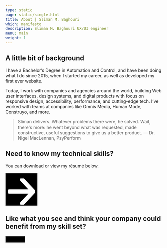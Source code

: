 ```yaml
---
type: static
page: static/single.html
title: About | Sliman M. Baghouri
which: manifesto
description: Sliman M. Baghouri UX/UI engineer   
menu: main
weight: 1
---
```


<section class="company-intro">
<div class="container">
	<div class="company-intro-holder">
		<div class="headline-row">
			<h2 class="light reveal-text">A little bit of background</h2>
		</div>
		<div class="text-row reveal-text">
			<p>I have a Bachelor’s Degree in Automation and Control, and have been doing what I do since 2015, when I started my career, as well as developed my first ever website. </p>
	</div>
</div>
</div>
</section>

<section class="healthier rodbell logo-showcase about-showcase">
	<div class="showboard">			
		<p>Today, I work with companies and agencies around the world, building Web user interfaces, design systems, and digital products with focus on responsive design, accessibility, performance, and cutting-edge tech. I’ve worked with teams at companies like Omnis Media, Human Mode, Construyo, and more.</p>
		<blockquote>
			<p>Sliman delivers. Whatever problems there were, he solved. Wait, there's more: he went beyond what was requested, made constructive, useful suggestions to give us a better product. — Dr. Nigel MacLennan, PsyPerform</p>		
		</blockquote>
	</div>
</section>

<section class="resume">
	<div class="container">
		<div class="text-holder">
			<h2 class="light reveal-text">Need to know my technical skills?</h2>
			<p>You can download or view my résumé below.</p>
					<a target="_blank" href="https://docs.google.com/document/d/1f-eb9tz1mHUUaYgi1sr_UEzL7loBJyNvh2TK4DGmEe0/edit?usp=sharing"><button style="background:#000" class="btn-s">View Résumé <svg viewBox="0 0 59 58" xmlns="http://www.w3.org/2000/svg" fill-rule="evenodd" clip-rule="evenodd" stroke-linecap="round" stroke-linejoin="round" stroke-miterlimit="1.5"><g fill="none" stroke="#fff" stroke-width="9.38"><path d="M2.688 28.863h50.054M31.231 2.688l24.576 26.175-24.576 26.175"></path></g></svg></button></a>
		</div>		
	</div>	
</section>

<footer>
	<div class="container">
		<div class="footer-opt-in">
			<h2>Like what you see and think your company could benefit from my skill set? </h2>
			<a target="_blank" href="/contact/"><button style="background:#000" class="btn-s">Hire Me</button></a>
</footer>
